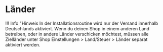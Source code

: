 # Länder 

!!! Info "Hinweis
	 In der Installationsroutine wird nur der Versand innerhalb Deutschlands aktiviert. Wenn du deinen Shop in einem anderen Land betreiben, oder in andere Länder verschicken möchtest, müssen alle Zielländer unter Shop Einstellungen \> Land/Steuer \> Länder separat aktiviert werden.

  

  

  

  

  




